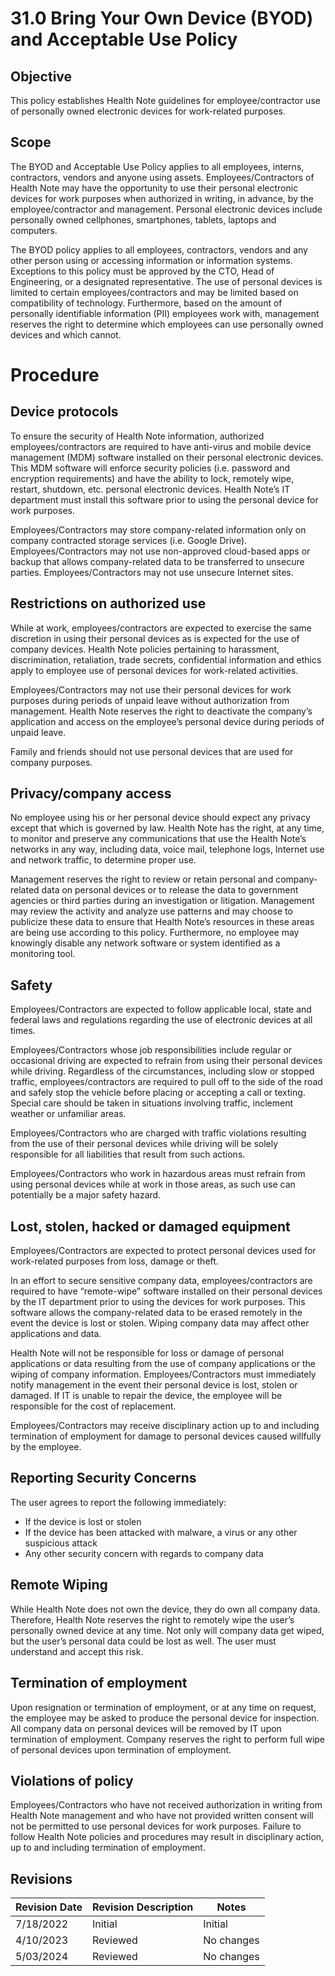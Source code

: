# 31.0 Bring Your Own Device (BYOD) and  Acceptable Use Policy

## Objective

This policy establishes Health Note guidelines for employee/contractor use of personally owned electronic devices for work-related purposes.

## Scope

The BYOD and Acceptable Use Policy applies to all employees, interns, contractors, vendors and anyone using assets.  Employees/Contractors of Health Note may have the opportunity to use their personal electronic devices for work purposes when authorized in writing, in advance, by the employee/contractor and management. Personal electronic devices include personally owned cellphones, smartphones, tablets, laptops and computers.

The BYOD policy applies to all employees, contractors, vendors and any other person using or accessing information or information systems. Exceptions to this policy must be approved by the CTO, Head of Engineering, or a designated representative.  The use of personal devices is limited to certain employees/contractors and may be limited based on compatibility of technology.   Furthermore, based on the amount of personally identifiable information (PII) employees work with, management reserves the right to determine which employees can use personally owned devices and which cannot.

# Procedure

## Device protocols

To ensure the security of Health Note information, authorized employees/contractors are required to have anti-virus and mobile device management (MDM) software installed on their personal electronic devices. This MDM software will enforce security policies (i.e. password and encryption requirements) and have the ability to lock, remotely wipe, restart, shutdown, etc. personal electronic devices. Health Note’s IT department must install this software prior to using the personal device for work purposes.

Employees/Contractors may store company-related information only on company contracted storage services (i.e. Google Drive). Employees/Contractors may not use non-approved cloud-based apps or backup that allows company-related data to be transferred to unsecure parties. Employees/Contractors may not use unsecure Internet sites.

## Restrictions on authorized use

While at work, employees/contractors are expected to exercise the same discretion in using their personal devices as is expected for the use of company devices. Health Note policies pertaining to harassment, discrimination, retaliation, trade secrets, confidential information and ethics apply to employee use of personal devices for work-related activities.

Employees/Contractors may not use their personal devices for work purposes during periods of unpaid leave without authorization from management. Health Note reserves the right to deactivate the company’s application and access on the employee’s personal device during periods of unpaid leave.

Family and friends should not use personal devices that are used for company purposes.

## Privacy/company access

No employee using his or her personal device should expect any privacy except that which is governed by law. Health Note has the right, at any time, to monitor and preserve any communications that use the Health Note’s networks in any way, including data, voice mail, telephone logs, Internet use and network traffic, to determine proper use.

Management reserves the right to review or retain personal and company-related data on personal devices or to release the data to government agencies or third parties during an investigation or litigation. Management may review the activity and analyze use patterns and may choose to publicize these data to ensure that Health Note’s resources in these areas are being use according to this policy. Furthermore, no employee may knowingly disable any network software or system identified as a monitoring tool.

## Safety

Employees/Contractors are expected to follow applicable local, state and federal laws and regulations regarding the use of electronic devices at all times.

Employees/Contractors whose job responsibilities include regular or occasional driving are expected to refrain from using their personal devices while driving. Regardless of the circumstances, including slow or stopped traffic, employees/contractors are required to pull off to the side of the road and safely stop the vehicle before placing or accepting a call or texting. Special care should be taken in situations involving traffic, inclement weather or unfamiliar areas.

Employees/Contractors who are charged with traffic violations resulting from the use of their personal devices while driving will be solely responsible for all liabilities that result from such actions.

Employees/Contractors who work in hazardous areas must refrain from using personal devices while at work in those areas, as such use can potentially be a major safety hazard.

## Lost, stolen, hacked or damaged equipment

Employees/Contractors are expected to protect personal devices used for work-related purposes from loss, damage or theft.

In an effort to secure sensitive company data, employees/contractors are required to have “remote-wipe” software installed on their personal devices by the IT department prior to using the devices for work purposes. This software allows the company-related data to be erased remotely in the event the device is lost or stolen. Wiping company data may affect other applications and data.

Health Note will not be responsible for loss or damage of personal applications or data resulting from the use of company applications or the wiping of company information. Employees/Contractors must immediately notify management in the event their personal device is lost, stolen or damaged. If IT is unable to repair the device, the employee will be responsible for the cost of replacement.

Employees/Contractors may receive disciplinary action up to and including termination of employment for damage to personal devices caused willfully by the employee.

## Reporting Security Concerns

The user agrees to report the following immediately:
- If the device is lost or stolen
- If the device has been attacked with malware, a virus or any other suspicious attack
- Any other security concern with regards to company data

## Remote Wiping

While Health Note does not own the device, they do own all company data. Therefore, Health Note reserves the right to remotely wipe the user’s personally owned device at any time. Not only will company data get wiped, but the user’s personal data could be lost as well. The user must understand and accept this risk.

## Termination of employment

Upon resignation or termination of employment, or at any time on request, the employee may be asked to produce the personal device for inspection. All company data on personal devices will be removed by IT upon termination of employment.  Company reserves the right to perform full wipe of personal devices upon termination of employment.

## Violations of policy

Employees/Contractors who have not received authorization in writing from Health Note management and who have not provided written consent will not be permitted to use personal devices for work purposes. Failure to follow Health Note policies and procedures may result in disciplinary action, up to and including termination of employment.

## Revisions

| Revision Date | Revision Description        | Notes               |
| --------------| --------------------------- | ------------------- |
| 7/18/2022     | Initial                     | Initial             |
| 4/10/2023     | Reviewed                    | No changes          |
| 5/03/2024     | Reviewed                    | No changes          |